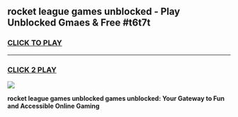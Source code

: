 
## rocket league games unblocked - Play Unblocked Gmaes & Free #t6t7t
<h3>
<a href="https://news.freeplayer.one?title=rocket_league_games_unblocked&ref=03M">CLICK TO PLAY</a></h3>
<hr>

<h3>
<a href="https://news.freeplayer.one?title=rocket_league_games_unblocked&ref=03M">CLICK 2 PLAY</a>
  
</h3>

<a href="https://news.freeplayer.one?title=rocket_league_games_unblocked&ref=03M"><img src="https://clearcache.store/games.png"></a>


**rocket league games unblocked games unblocked: Your Gateway to Fun and Accessible Online Gaming**
